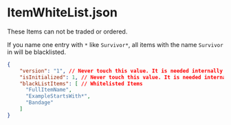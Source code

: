 # ItemWhiteList.json

These Items can not be traded or ordered.

If you name one entry with `*` like `Survivor*`, all items with the name `Survivor` in will be blacklisted.

```json lines
{
    "version": "1", // Never touch this value. It is needed internally
    "isInitialized": 1, // Never touch this value. It is needed internally
    "blackListItems": [ // Whitelisted Items
      "FullItemName",
      "ExampleStartsWith*",
      "Bandage"
    ]
}
```